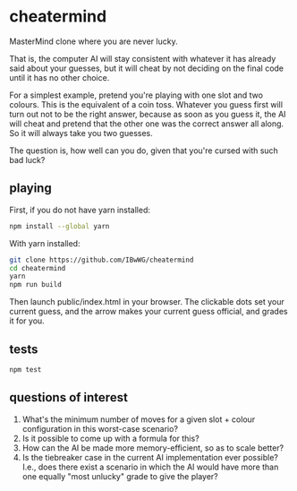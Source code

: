 # cheatermind

MasterMind clone where you are never lucky.

That is, the computer AI will stay consistent with whatever it has already said about your guesses, but it will cheat by not deciding on the final code until it has no other choice.

For a simplest example, pretend you're playing with one slot and two colours.  This is the equivalent of a coin toss.  Whatever you guess first will turn out not to be the right answer, because as soon as you guess it, the AI will cheat and pretend that the other one was the correct answer all along.  So it will always take you two guesses.

The question is, how well can you do, given that you're cursed with such bad luck?

## playing

First, if you do not have yarn installed:

```sh
npm install --global yarn
```

With yarn installed:

```sh
git clone https://github.com/IBwWG/cheatermind
cd cheatermind
yarn
npm run build
```

Then launch public/index.html in your browser.  The clickable dots set your current guess, and the arrow makes your current guess official, and grades it for you.

## tests

```sh
npm test
```

## questions of interest

1. What's the minimum number of moves for a given slot + colour configuration in this worst-case scenario?
1. Is it possible to come up with a formula for this?
1. How can the AI be made more memory-efficient, so as to scale better?
1. Is the tiebreaker case in the current AI implementation ever possible?  I.e., does there exist a scenario in which the AI would have more than one equally "most unlucky" grade to give the player?
